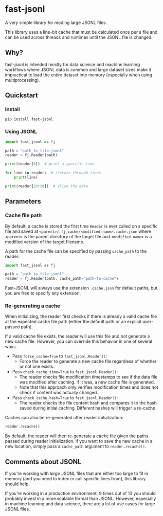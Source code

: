 # fast-jsonl

A very simple library for reading large JSONL files.

This library uses a line-bit cache that must be calculated once per a file and
can be used across threads and runtimes until the JSONL file is changed.

## Why?

fast-jsonl is intended mostly for data science and machine learning
workflows where JSONL data is common and large dataset sizes make it
impractical to load the entire dataset into memory (especially when using
multiprocessing).

## Quickstart

### Install

```shell
pip install fast-jsonl
```

### Using JSONL

```python
import fast_jsonl as fj

path = "path_to_file.jsonl"
reader = fj.Reader(path)

print(reader[0])  # print a specific line

for line in reader:  # iterate through lines
    print(line)

print(reader[10:20])  # slice the data
```

## Parameters

### Cache file path
By default, a cache is stored the first time `Reader` is ever called on a
specific file and saved at `<parent>/.fj_cache/<modified-name>.cache.json`
where `<parent>` is the parent directory of the target file and
`<modified-name>` is a modified version of the target filename.

A path for the cache file can be specified by passing `cache_path` to the
reader:

```python
import fast_jsonl as fj

path = "path_to_file.jsonl"
reader = fj.Reader(path, cache_path="path-to-cache")
```

Fast-JSONL will always use the extension `.cache.json` for default paths, but
you are free to specify any extension.

### Re-generating a cache

When initializing, the reader first checks if there is already a valid cache
file at the expected cache file path (either the default path or an explicit
user-passed path).

If a valid cache file exists, the reader will use this file and not generate a
new cache file.
However, you can override this behavior in one of several ways.
- Pass `force_cache=True` to `fast_jsonl.Reader()`:
  - Force the reader to generate a new cache file regardless of whether or not
    one exists.
- Pass `check_cache_time=True` to `fast_jsonl.Reader()`:
  - The reader checks file modification timestamps to see if the data file was
    modified after caching. If it was, a new cache file is generated.
  - Note that this approach only verifies modification times and does not check
    if content was actually changed.
- Pass `check_cache_hash=True` to `fast_jsonl.Reader()`:
  - The reader checks the file content hash and compares it to the hash saved
    during initial caching. Different hashes will trigger a re-cache.

Caches can also be re-generated after reader initialization:
```python
reader.recache()
```
By default, the reader will then re-generate a cache file given the paths
passed during reader initialization.
If you want to save the new cache in a new location, simply pass a `cache_path`
argument to `reader.recache()`.

## Comments about JSONL

If you're working with *large* JSONL files that are either too large to fit in
memory (and you need to index or call specific lines from), this library should help.

If you're working in a production environment, 9 times out of 10 you should
probably invest in a more scalable format than JSONL.
However, especially in machine learning and data science, there are a lot of
use cases for large JSONL files.
